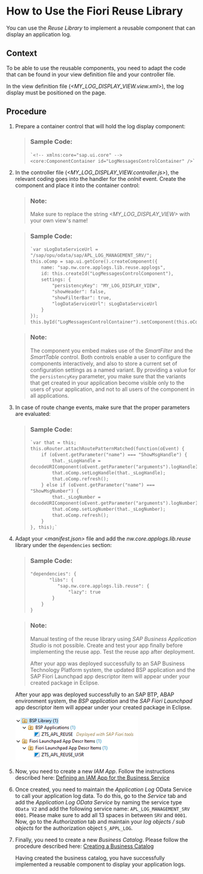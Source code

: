 <!-- loioa094e54ff3234c68a41395e029a3f022 -->

# How to Use the Fiori Reuse Library

You can use the *Reuse Library* to implement a reusable component that can display an application log.



## Context

To be able to use the reusable components, you need to adapt the code that can be found in your view definition file and your controller file.

In the view definition file \(*<MY\_LOG\_DISPLAY\_VIEW.view.xml\>*\), the log display must be positioned on the page.



## Procedure

1.  Prepare a container control that will hold the log display component:

    > ### Sample Code:  
    > ```
    > `<!-- xmlns:core="sap.ui.core" --> 
    > <core:ComponentContainer id="LogMessagesControlContainer" />`
    > ```

2.  In the controller file \(*<MY\_LOG\_DISPLAY\_VIEW.controller.js\>*\), the relevant coding goes into the handler for the *onlnit* event. Create the component and place it into the container control:

    > ### Note:  
    > Make sure to replace the string *<MY\_LOG\_DISPLAY\_VIEW\>* with your own view's name!

    > ### Sample Code:  
    > ```
    > `var sLogDataServiceUrl = "/sap/opu/odata/sap/APL_LOG_MANAGEMENT_SRV/";
    > this.oComp = sap.ui.getCore().createComponent({
    >     name: "sap.nw.core.applogs.lib.reuse.applogs",
    >     id: this.createId("LogMessagesControlComponent"),
    >     settings: {
    >         "persistencyKey": "MY_LOG_DISPLAY_VIEW",
    >         "showHeader": false,
    >         "showFilterBar": true,
    >         "logDataServiceUrl": sLogDataServiceUrl
    >     }
    > });
    > this.byId("LogMessagesControlContainer").setComponent(this.oComp);`
    > ```

    > ### Note:  
    > The component you embed makes use of the *SmartFilter* and the *SmartTable* control. Both controls enable a user to configure the components interactively, and also to store a current set of configuration settings as a named variant. By providing a value for the `persistencyKey` parameter, you make sure that the variants that get created in your application become visible only to the users of your application, and not to all users of the component in all applications.

3.  In case of route change events, make sure that the proper parameters are evaluated:

    > ### Sample Code:  
    > ```
    > `var that = this;
    > this.oRouter.attachRoutePatternMatched(function(oEvent) {
    >     if (oEvent.getParameter("name") === "ShowMsgHandle") {
    >         that._sLogHandle = decodeURIComponent(oEvent.getParameter("arguments").logHandle);
    >         that.oComp.setLogHandle(that._sLogHandle);
    >         that.oComp.refresh();
    >     } else if (oEvent.getParameter("name") === "ShowMsgNumber") {
    >         that._sLogNumber = decodeURIComponent(oEvent.getParameter("arguments").logNumber);
    >         that.oComp.setLogNumber(that._sLogNumber);
    >         that.oComp.refresh();
    >     }
    > }, this);`
    > ```

4.  Adapt your *<manifest.json\>* file and add the *nw.core.applogs.lib.reuse* library under the `dependencies` section:

    > ### Sample Code:  
    > ```
    > "dependencies": {
    >    	 "libs": {
    >         	"sap.nw.core.applogs.lib.reuse": {
    >             	"lazy": true
    >         }
    >     }
    > }
    > ```

    > ### Note:  
    > Manual testing of the reuse library using *SAP Business Application Studio* is not possible. Create and test your app finally before implementing the reuse app. Test the reuse app after deployment.
    > 
    > After your app was deployed successfully to an SAP Business Technology Platform system, the updated BSP application and the SAP Fiori Launchpad app descriptor item will appear under your created package in Eclipse.

    After your app was deployed successfully to an SAP BTP, ABAP environment system, the *BSP application* and the *SAP Fiori Launchpad* app descriptor item will appear under your created package in Eclipse.

    ![](images/Eclipse_ABAP_Environment_e0a96c5.png) 

5.  Now, you need to create a new *IAM App*. Follow the instructions described here: [Defining an IAM App for the Business Service](defining-an-iam-app-for-the-business-service-d0249dd.md)

6.  Once created, you need to maintain the *Application Log* OData Service to call your application log data. To do this, go to the *Service* tab and add the *Application Log OData Service* by naming the service type `OData V2` and add the following service name: `APL_LOG_MANAGEMENT_SRV 0001`. Please make sure to add all 13 spaces in between `SRV` and `0001`. Now, go to the *Authorization* tab and maintain your *log objects / sub objects* for the authorization object `S_APPL_LOG`.

7.  Finally, you need to create a new *Business Catalog*. Please follow the procedure described here: [Creating a Business Catalog](creating-a-business-catalog-d120838.md) 

    Having created the business catalog, you have successfully implemented a reusable component to display your application logs.


